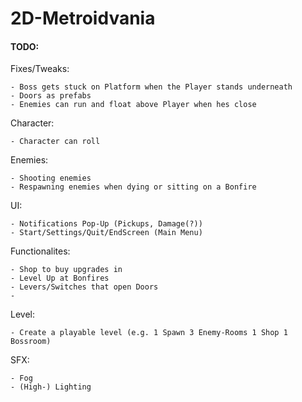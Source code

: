 # 2D-Metroidvania
#### TODO:

  Fixes/Tweaks:

    - Boss gets stuck on Platform when the Player stands underneath
    - Doors as prefabs
    - Enemies can run and float above Player when hes close
  Character:
  
    - Character can roll
  Enemies:

    - Shooting enemies
    - Respawning enemies when dying or sitting on a Bonfire
  UI:

    - Notifications Pop-Up (Pickups, Damage(?))
    - Start/Settings/Quit/EndScreen (Main Menu)
 
  Functionalites:
  
    - Shop to buy upgrades in
    - Level Up at Bonfires
    - Levers/Switches that open Doors
    - 
  Level:

    - Create a playable level (e.g. 1 Spawn 3 Enemy-Rooms 1 Shop 1 Bossroom)
    
  SFX:

    - Fog
    - (High-) Lighting
